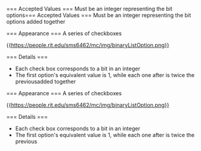 === Accepted Values ===
Must be an integer representing the bit options=== Accepted Values ===
Must be an integer representing the bit options added together

=== Appearance ===
A series of checkboxes

{{https://people.rit.edu/sms6462/mc/img/binaryListOption.png}}

=== Details ===
* Each check box corresponds to a bit in an integer
* The first option's equivalent value is 1, while each one after is twice the previousadded together

=== Appearance ===
A series of checkboxes

{{https://people.rit.edu/sms6462/mc/img/binaryListOption.png}}

=== Details ===
* Each check box corresponds to a bit in an integer
* The first option's equivalent value is 1, while each one after is twice the previous